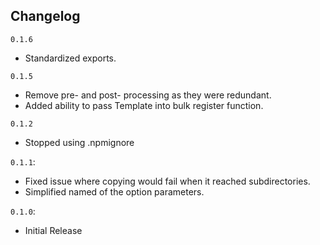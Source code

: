 ## Changelog

`0.1.6`
- Standardized exports.

`0.1.5`
- Remove pre- and post- processing as they were redundant.
- Added ability to pass Template into bulk register function.

`0.1.2`
- Stopped using .npmignore

`0.1.1`:
- Fixed issue where copying would fail when it reached subdirectories.
- Simplified named of the option parameters. 

`0.1.0`:
- Initial Release